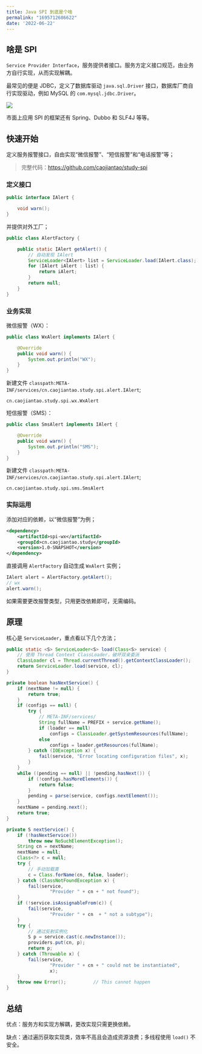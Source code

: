 ```yaml
---
title: Java SPI 到底是个啥
permalink: "1695712686622"
date: '2022-06-22'
---
```


## 啥是 SPI

`Service Provider Interface`，服务提供者接口。服务方定义接口规范，由业务方自行实现，从而实现解耦。

最常见的便是 JDBC，定义了数据库驱动 `java.sql.Driver` 接口，数据库厂商自行实现驱动，例如 MySQL 的 `com.mysql.jdbc.Driver`。

![](http://media.caojiantao.site:1024/blog/b2a3ba6bfea0f6306e84ad5b6a4868f2.png)

市面上应用 SPI 的框架还有 Spring、Dubbo 和 SLF4J 等等。

## 快速开始

定义服务报警接口，自由实现“微信报警”、“短信报警”和“电话报警”等；

> 完整代码：https://github.com/caojiantao/study-spi

### 定义接口

```java
public interface IAlert {

    void warn();
}
```

并提供对外工厂；

```java
public class AlertFactory {

    public static IAlert getAlert() {
        // 自动发现 IAlert
        ServiceLoader<IAlert> list = ServiceLoader.load(IAlert.class);
        for (IAlert iAlert : list) {
            return iAlert;
        }
        return null;
    }
}
```

### 业务实现

微信报警（WX）：

```java
public class WxAlert implements IAlert {

    @Override
    public void warn() {
        System.out.println("WX");
    }
}
```

新建文件 `classpath:META-INF/services/cn.caojiantao.study.spi.alert.IAlert`;

```
cn.caojiantao.study.spi.wx.WxAlert
```

短信报警（SMS）：

```java
public class SmsAlert implements IAlert {

    @Override
    public void warn() {
        System.out.println("SMS");
    }
}
```

新建文件 `classpath:META-INF/services/cn.caojiantao.study.spi.alert.IAlert`;

```
cn.caojiantao.study.spi.sms.SmsAlert
```

### 实际运用

添加对应的依赖，以“微信报警”为例；

```xml
<dependency>
    <artifactId>spi-wx</artifactId>
    <groupId>cn.caojiantao.study</groupId>
    <version>1.0-SNAPSHOT</version>
</dependency>
```

直接调用 `AlertFactory` 自动生成 `WxAlert` 实例；

```java
IAlert alert = AlertFactory.getAlert();
// wx
alert.warn();
```

如果需要更改报警类型，只用更改依赖即可，无需编码。

## 原理

核心是 `ServiceLoader`，重点看以下几个方法；

```java
public static <S> ServiceLoader<S> load(Class<S> service) {
    // 使用 Thread Context ClassLoader，破坏双亲委派
    ClassLoader cl = Thread.currentThread().getContextClassLoader();
    return ServiceLoader.load(service, cl);
}

private boolean hasNextService() {
    if (nextName != null) {
        return true;
    }
    if (configs == null) {
        try {
            // META-INF/services/
            String fullName = PREFIX + service.getName();
            if (loader == null)
                configs = ClassLoader.getSystemResources(fullName);
            else
                configs = loader.getResources(fullName);
        } catch (IOException x) {
            fail(service, "Error locating configuration files", x);
        }
    }
    while ((pending == null) || !pending.hasNext()) {
        if (!configs.hasMoreElements()) {
            return false;
        }
        pending = parse(service, configs.nextElement());
    }
    nextName = pending.next();
    return true;
}

private S nextService() {
    if (!hasNextService())
        throw new NoSuchElementException();
    String cn = nextName;
    nextName = null;
    Class<?> c = null;
    try {
        // 手动加载类
        c = Class.forName(cn, false, loader);
    } catch (ClassNotFoundException x) {
        fail(service,
                "Provider " + cn + " not found");
    }
    if (!service.isAssignableFrom(c)) {
        fail(service,
                "Provider " + cn  + " not a subtype");
    }
    try {
        // 通过反射实例化
        S p = service.cast(c.newInstance());
        providers.put(cn, p);
        return p;
    } catch (Throwable x) {
        fail(service,
                "Provider " + cn + " could not be instantiated",
                x);
    }
    throw new Error();          // This cannot happen
}
```

## 总结

优点：服务方和实现方解耦，更改实现只需更换依赖。

缺点：通过遍历获取实现类，效率不高且会造成资源浪费；多线程使用 `load()` 不安全。
